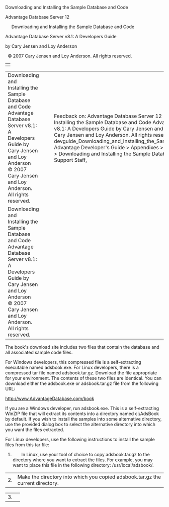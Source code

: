 Downloading and Installing the Sample Database and Code




Advantage Database Server 12  

     Downloading and Installing the Sample Database and Code

Advantage Database Server v8.1: A Developers Guide

by Cary Jensen and Loy Anderson

  © 2007 Cary Jensen and Loy Anderson. All rights reserved.

|  |
| --- |
|  |

|  |  |  |  |  |
| --- | --- | --- | --- | --- |
| Downloading and Installing the Sample Database and Code  Advantage Database Server v8.1: A Developers Guide  by Cary Jensen and Loy Anderson    © 2007 Cary Jensen and Loy Anderson. All rights reserved. |  |  | Feedback on: Advantage Database Server 12 -      Downloading and Installing the Sample Database and Code Advantage Database Server v8.1: A Developers Guide by Cary Jensen and Loy Anderson     2007 Cary Jensen and Loy Anderson. All rights reserved. devguide\_Downloading\_and\_Installing\_the\_Sample\_Database\_and\_Code Advantage Developer's Guide > Appendixes > Appendix A - Installation > Downloading and Installing the Sample Database and Code / Dear Support Staff, |  |
| Downloading and Installing the Sample Database and Code  Advantage Database Server v8.1: A Developers Guide  by Cary Jensen and Loy Anderson    © 2007 Cary Jensen and Loy Anderson. All rights reserved. |  |  |  |  |

The book's download site includes two files that contain the database and all associated sample code files.

For Windows developers, this compressed file is a self-extracting executable named adsbook.exe. For Linux developers, there is a compressed tar file named adsbook.tar.gz. Download the file appropriate for your environment. The contents of these two files are identical. You can download either the adsbook.exe or adsbook.tar.gz file from the following URL:

http://www.AdvantageDatabase.com/book

If you are a Windows developer, run adsbook.exe. This is a self-extracting WinZIP file that will extract its contents into a directory named c:\AdsBook by default. If you wish to install the samples into some alternative directory, use the provided dialog box to select the alternative directory into which you want the files extracted.

For Linux developers, use the following instructions to install the sample files from this tar file:

1.        In Linux, use your tool of choice to copy adsbook.tar.gz to the directory where you want to extract the files. For example, you may want to place this file in the following directory: /usr/local/adsbook/.

|  |  |
| --- | --- |
| 2. | Make the directory into which you copied adsbook.tar.gz the current directory. |

|  |  |
| --- | --- |
| 3. |  |